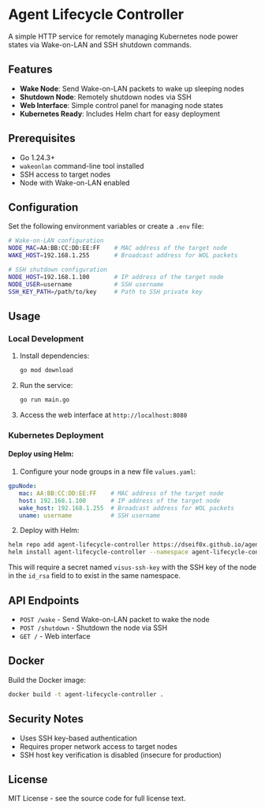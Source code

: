 # Agent Lifecycle Controller

A simple HTTP service for remotely managing Kubernetes node power states via Wake-on-LAN and SSH shutdown commands.

## Features

- **Wake Node**: Send Wake-on-LAN packets to wake up sleeping nodes
- **Shutdown Node**: Remotely shutdown nodes via SSH
- **Web Interface**: Simple control panel for managing node states
- **Kubernetes Ready**: Includes Helm chart for easy deployment

## Prerequisites

- Go 1.24.3+
- `wakeonlan` command-line tool installed
- SSH access to target nodes
- Node with Wake-on-LAN enabled

## Configuration

Set the following environment variables or create a `.env` file:

```bash
# Wake-on-LAN configuration
NODE_MAC=AA:BB:CC:DD:EE:FF    # MAC address of the target node
WAKE_HOST=192.168.1.255       # Broadcast address for WOL packets

# SSH shutdown configuration
NODE_HOST=192.168.1.100       # IP address of the target node
NODE_USER=username            # SSH username
SSH_KEY_PATH=/path/to/key     # Path to SSH private key
```

## Usage

### Local Development

1. Install dependencies:
   ```bash
   go mod download
   ```

2. Run the service:
   ```bash
   go run main.go
   ```

3. Access the web interface at `http://localhost:8080`

### Kubernetes Deployment

#### Deploy using Helm:

1. Configure your node groups in a new file `values.yaml`:

```yaml
gpuNode:
   mac: AA:BB:CC:DD:EE:FF    # MAC address of the target node
   host: 192.168.1.100       # IP address of the target node
   wake_host: 192.168.1.255  # Broadcast address for WOL packets
   uname: username           # SSH username

```
2. Deploy with Helm:
```bash
helm repo add agent-lifecycle-controller https://dseif0x.github.io/agent-lifecycle-controller
helm install agent-lifecycle-controller --namespace agent-lifecycle-controller --create-namespace --values values.yaml agent-lifecycle-controller/agent-lifecycle-controller
```

This will require a secret named `visus-ssh-key` with the SSH key of the node in the `id_rsa` field to to exist in the same namespace.

## API Endpoints

- `POST /wake` - Send Wake-on-LAN packet to wake the node
- `POST /shutdown` - Shutdown the node via SSH
- `GET /` - Web interface

## Docker

Build the Docker image:

```bash
docker build -t agent-lifecycle-controller .
```

## Security Notes

- Uses SSH key-based authentication
- Requires proper network access to target nodes
- SSH host key verification is disabled (insecure for production)

## License

MIT License - see the source code for full license text.